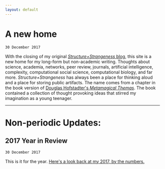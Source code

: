 ```yaml
---
layout: default
---
```


# A new home
```30 December 2017```

With the closing of my original [*Structure+Strangeness* blog](http://www.cs.unm.edu/~aaron/blog/), this site is a new home for my long-form but non-academic writing. Thoughts about science, academia, networks, peer review, journals, artificial intelligence, complexity, computational social science, computational biology, and far more. *Structure+Strangeness* has always been a place for thinking aloud and a place for storing public artifacts. The name comes from a chapter in the book version of [Douglas Hofstadter's *Metamagical Themas*](https://en.wikipedia.org/wiki/Metamagical_Themas). The book contained a collection of thought provoking ideas that stirred my imagination as a young teenager.

-----

# Non-periodic Updates:

## 2017 Year in Review
```30 December 2017```

This is it for the year. [Here's a look back at my 2017, by the numbers.](2017_YiR)
